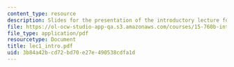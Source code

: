 ```yaml
---
content_type: resource
description: Slides for the presentation of the introductory lecture for this course.
file: https://ol-ocw-studio-app-qa.s3.amazonaws.com/courses/15-760b-introduction-to-operations-management-spring-2004/3b84a42bcd72bd70e27e490538cdfa1d_lec1_intro.pdf
file_type: application/pdf
resourcetype: Document
title: lec1_intro.pdf
uid: 3b84a42b-cd72-bd70-e27e-490538cdfa1d
---
```

